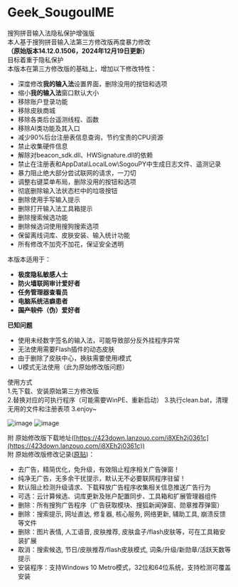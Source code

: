 # Geek_SougouIME
搜狗拼音输入法隐私保护增强版  
本人基于搜狗拼音输入法第三方修改版再度暴力修改  
**（原始版本14.12.0.1506，2024年12月19日更新）**  
目标着重于隐私保护  
本版本在第三方修改版的基础上，增加以下修改特性：
* 深度修改**我的输入法**设置界面，删除没用的按钮和选项
* 缩小**我的输入法**窗口默认大小
* 移除账户登录功能
* 移除皮肤商城
* 移除各类后台遥测线程、函数
* 移除AI类功能及其入口
* 减少90%后台注册表信息查询，节约宝贵的CPU资源
* 禁止收集硬件信息
* 解除对beacon_sdk.dll、HWSignature.dll的依赖
* 禁止在注册表和AppData\LocalLow\SogouPY中生成日志文件、遥测记录
* 暴力阻止绝大部分尝试联网的请求，一刀切
* 调整右键菜单布局，删除没用的按钮和选项
* 彻底删除输入法状态栏中的垃圾按钮
* 删除使用手写输入提示
* 删除打开输入法工具箱提示
* 删除搜索候选功能
* 删除候选词使用搜狗搜索选项
* 保留离线词库、皮肤安装、输入统计功能
* 所有修改不加壳不加花，保证安全透明

本版本适用于：  
 - **极度隐私敏感人士**
 - **防火墙联网审计爱好者**
 - **任务管理器查看员**
 - **电脑系统洁癖患者**
 - **~~国产软件~~（伪）爱好者**

**已知问题**  
* 使用未经数字签名的输入法，可能导致部分反外挂程序异常 
* 无法使用需要Flash插件的动态皮肤 
* 由于删除了皮肤中心，换肤需要使用i模式 
* U模式无法使用（此为原始修改版问题）

使用方式  
1.先下载、安装原始第三方修改版  
2.替换对应的可执行程序（可能需要WinPE、重新启动） 
3.执行clean.bat，清理无用的文件和注册表项 
3.enjoy~ 

![image](https://github.com/user-attachments/assets/9a99235c-b3b5-438b-9fc8-aef7fb0372da)
![image](https://github.com/user-attachments/assets/01560528-3746-4708-9ead-89018cfd6aa0)


附 原始修改版下载地址([https://423down.lanzouo.com/i8XEh2j0361c](https://423down.lanzouo.com/i8XEh2j0361c))  
附 原始修改版修改记录([原贴](https://www.423down.com/587.html))：  
* 去广告，精简优化，免升级，有效阻止程序相关广告弹窗！
* 纯净无广告，无多余干扰提示，默认无不必要联网程序驻留！
* 默认阻止检测升级请求、下载释放广告程序收集相关信息推送广告行为
* 可选：云计算候选、词库更新及账户配置同步、工具箱和扩展管理器组件
* 删除：所有搜狗广告程序（广告获取模块、搜狐新闻弹窗、勋章推荐弹窗）
* 删除：搜索提示, 网址直达, 修复器, 核心服务, 网络更新, 辅助工具, 崩溃反馈等文件
* 删除：图片表情, 人工语音, 皮肤推荐, 皮肤盒子/flash皮肤等，可在工具箱安装扩展
* 取消：搜索候选, 节日/皮肤推荐/flash皮肤模式, 词条/升级/新勋章/活跃天数等提示
* 安装程序：支持Windows 10 Metro模式，32位和64位系统，支持检测可覆盖安装
